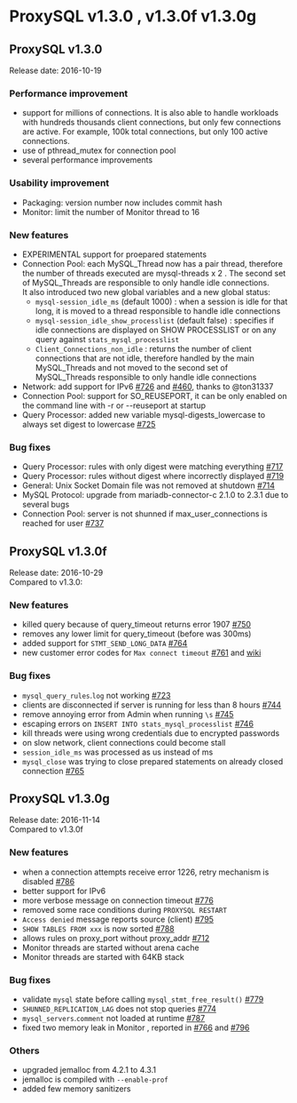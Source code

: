 # ProxySQL v1.3.0 , v1.3.0f v1.3.0g

## ProxySQL v1.3.0

Release date: 2016-10-19

### Performance improvement

* support for millions of connections. It is also able to handle workloads with hundreds thousands client connections, but only few connections are active. For example, 100k total connections, but only 100 active connections.
* use of pthread_mutex for connection pool
* several performance improvements


### Usability improvement

* Packaging: version number now includes commit hash
* Monitor: limit the number of Monitor thread to 16


### New features

* EXPERIMENTAL support for proepared statements
* Connection Pool: each MySQL_Thread now has a pair thread, therefore the number of threads executed are mysql-threads x 2 . The second set of MySQL_Threads are responsible to only handle idle connections.  
  It also introduced two new global variables and a new global status:
  * `mysql-session_idle_ms` (default 1000) : when a session is idle for that long, it is moved to a thread responsible to handle idle connections
  * `mysql-session_idle_show_processlist` (default false) : specifies if idle connections are displayed on SHOW PROCESSLIST or on any query against `stats_mysql_processlist`  
  * `Client_Connections_non_idle` : returns the number of client connections that are not idle, therefore handled by the main MySQL_Threads and not moved to the second set of MySQL_Threads responsible to only handle idle connections
* Network: add support for IPv6 [#726](../../../../issues/726) and [#460](../../../../issues/460), thanks to @ton31337
* Connection Pool: support for SO_REUSEPORT, it can be only enabled on the command line with -r or --reuseport at startup
* Query Processor: added new variable mysql-digests_lowercase to always set digest to lowercase [#725](../../../../issues/725)


### Bug fixes

* Query Processor: rules with only digest were matching everything [#717](../../../../issues/717)
* Query Processor: rules without digest where incorrectly displayed [#719](../../../../issues/719)
* General: Unix Socket Domain file was not removed at shutdown [#714](../../../../issues/714)
* MySQL Protocol: upgrade from mariadb-connector-c 2.1.0 to 2.3.1 due to several bugs
* Connection Pool: server is not shunned if max_user_connections is reached for user [#737](../../../../issues/737)


## ProxySQL v1.3.0f


Release date: 2016-10-29  
Compared to v1.3.0:

### New features

* killed query because of query_timeout returns error 1907 [#750](../../../../issues/750)
* removes any lower limit for query_timeout (before was 300ms)
* added support for `STMT_SEND_LONG_DATA` [#764](../../../../issues/764)
* new customer error codes for `Max connect timeout` [#761](../../../../issues/761) and [wiki](https://github.com/sysown/proxysql/wiki/Error-codes)

### Bug fixes

* `mysql_query_rules`.`log` not working [#723](../../../../issues/723)
* clients are disconnected if server is running for less than 8 hours [#744](../../../../issues/744)
* remove annoying error from Admin when running `\s` [#745](../../../../issues/745)
* escaping errors on `INSERT INTO stats_mysql_processlist` [#746](../../../../issues/746)
* kill threads were using wrong credentials due to encrypted passwords
* on slow network, client connections could become stall
* `session_idle_ms` was processed as us instead of ms
* `mysql_close` was trying to close prepared statements on already closed connection [#765](../../../../issues/765)



## ProxySQL v1.3.0g

Release date: 2016-11-14  
Compared to v1.3.0f

### New features

* when a connection attempts receive error 1226, retry mechanism is disabled [#786](../../../../issues/786)
* better support for IPv6
* more verbose message on connection timeout [#776](../../../../issues/776)
* removed some race conditions during `PROXYSQL RESTART`
* `Access denied` message reports source (client) [#795](../../../../issues/795)
* `SHOW TABLES FROM xxx` is now sorted [#788](../../../../issues/788)
* allows rules on proxy_port without proxy_addr [#712](../../../../issues/712)
* Monitor threads are started without arena cache
* Monitor threads are started with 64KB stack

### Bug fixes

* validate `mysql` state before calling `mysql_stmt_free_result()` [#779](../../../../issues/779)
* `SHUNNED_REPLICATION_LAG` does not stop queries [#774](../../../../issues/774)
* `mysql_servers`.`comment` not loaded at runtime [#787](../../../../issues/787)
* fixed two memory leak in Monitor , reported in [#766](../../../../issues/766) and [#796](../../../../issues/796)

### Others

* upgraded jemalloc from 4.2.1 to 4.3.1
* jemalloc is compiled with `--enable-prof`
* added few memory sanitizers

